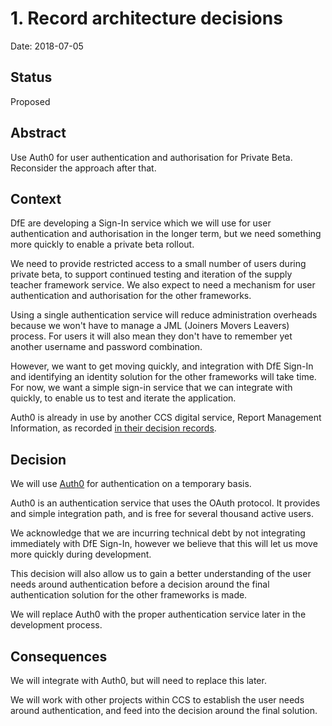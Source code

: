 # 1. Record architecture decisions

Date: 2018-07-05

## Status

Proposed

## Abstract

Use Auth0 for user authentication and authorisation for Private Beta. Reconsider the approach after that.

## Context

DfE are developing a Sign-In service which we will use for user authentication and authorisation in the longer term, but we need something more quickly to enable a private beta rollout. 

We need to provide restricted access to a small number of users during private beta, to support continued testing and iteration of the supply teacher framework service. We also expect to need a mechanism for user authentication and authorisation for the other frameworks. 

Using a single authentication service will reduce administration overheads because we won't have to manage a JML (Joiners Movers Leavers) process. For users it will also mean they don't have to remember yet another username and password combination.

However, we want to get moving quickly, and integration with DfE Sign-In and identifying an identity solution for the other frameworks will take time. For now, we want a simple sign-in service that we can integrate with quickly, to enable us to test and iterate the application.

Auth0 is already in use by another CCS digital service, Report Management Information, as recorded [in their decision records](https://github.com/Crown-Commercial-Service/ReportMI-ADRs/blob/master/doc/adr/0011-use-auth0-for-temporary-user-authentication.md). 

## Decision

We will use [Auth0](https://auth0.com) for authentication on a temporary basis.

Auth0 is an authentication service that uses the OAuth protocol. It provides and simple integration path, and is free for several thousand active users.

We acknowledge that we are incurring technical debt by not integrating immediately with DfE Sign-In, however we believe that this will let us move more quickly during development.

This decision will also allow us to gain a better understanding of the user needs around authentication before a decision around the final authentication solution for the other frameworks is made.

We will replace Auth0 with the proper authentication service later in the development process.


## Consequences

We will integrate with Auth0, but will need to replace this later.

We will work with other projects within CCS to establish the user needs around authentication, and feed into the decision around the final solution.

